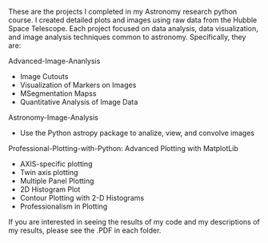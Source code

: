 These are the projects I completed in my Astronomy research python course. I created detailed plots and images using raw data from the Hubble Space 
Telescope. Each project focused on data analysis, data visualization, and image analysis techniques common to astronomy. Specifically, they are:

Advanced-Image-Ananlysis
<ul>
  <li>Image Cutouts</li>
  <li>Visualization of Markers on Images</li>
  <li>MSegmentation Mapss</li>
  <li>Quantitative Analysis of Image Data</li>
</ul>

Astronomy-Image-Analysis
<ul>
  <li>Use the Python astropy package to analize, view, and convolve images</li>
</ul>

Professional-Plotting-with-Python: Advanced Plotting with MatplotLib
<ul>
  <li>AXIS-specific plotting</li>
  <li>Twin axis plotting</li>
  <li>Multiple Panel Plotting</li>
  <li>2D Histogram Plot</li>
  <li>Contour Plotting with 2-D Histograms</li>
  <li>Professionalism in Plotting</li>
</ul>

If you are interested in seeing the results of my code and my descriptions of my results, please see the .PDF in each folder.
